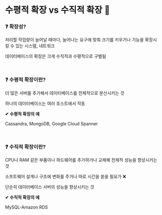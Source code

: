 # 수평적 확장 vs 수직적 확장 🦑

### ❓ 확장성?

처리할 작업량이 늘어날 때마다, 늘어나는 요구에 맞춰 크기를 키우거나 기능을 확장시킬 수 있는 시스템, 네트워크

데이터베이스의 확장은 크게 수직적과 수평적으로 구별됨

<br/>

### ❓ 수평적 확장이란?

더 많은 서버를 추가해서 데이터베이스를 전체적으로 분산시키는 것

하나의 데이터베이스는 여러 호스트에서 작동

**✔ 수평적 확장의 예**

Cassandra, MongoDB, Google Cloud Spanner

<br/>

### ❓ 수직적 확장이란?

CPU나 RAM 같은 부품이나 하드웨어를 추가하거나 교체해 전체적 성능을 향상시키는 것

소프트웨어 설계나 구조에 변화를 주거나 따로 시간을 쏟을 필요가 ❌

단순히 데이터베이스 서버의 성능을 향상시키는 것

**✔ 수직적 확장의 예**

MySQL-Amazon RDS

<br/>